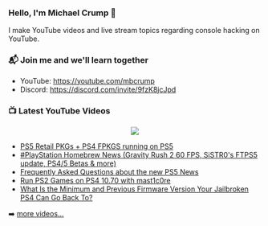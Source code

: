 ### Hello, I'm Michael Crump 👋

I make YouTube videos and live stream topics regarding console hacking on YouTube. 

### 📬 Join me and we'll learn together

- YouTube: https://youtube.com/mbcrump
- Discord: https://discord.com/invite/9fzK8jcJpd

### 📺 Latest YouTube Videos

<div align="center">

[<img src="https://img.shields.io/badge/-Subscribe-red?style=for-the-badge&logo=youtube&logoColor=white"/>](https://www.youtube.com/c/mbcrump?sub_confirmation=1)

</div>

<!-- YOUTUBE:START -->
- [PS5 Retail PKGs + PS4 FPKGS running on PS5](https://www.youtube.com/watch?v=JaVRuj1hXSI)
- [#PlayStation Homebrew News &lpar;Gravity Rush 2 60 FPS, SiSTR0&#39;s FTPS5 update, PS4/5 Betas &amp; more&rpar;](https://www.youtube.com/watch?v=RGT7DOcvYSs)
- [Frequently Asked Questions about the new PS5 News](https://www.youtube.com/watch?v=ew3B4Nx2ZZQ)
- [Run PS2 Games on PS4 10.70 with mast1c0re](https://www.youtube.com/watch?v=HyFw6oI2H4M)
- [What Is the Minimum and Previous Firmware Version Your Jailbroken PS4 Can Go Back To?](https://www.youtube.com/watch?v=JcyZyF8e7Wg)
<!-- YOUTUBE:END -->

➡️ [more videos...](https://youtube.com/mbcrump)

